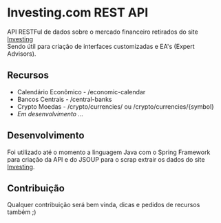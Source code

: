 # Investing.com REST API

API RESTFul de dados sobre o mercado financeiro retirados do site
[Investing](https://www.investing.com/ "Investing")
<br>Sendo útil para criação de interfaces customizadas e EA's (Expert Advisors).

## Recursos

- Calendário Econômico - /economic-calendar
- Bancos Centrais - /central-banks
- Crypto Moedas - /crypto/currencies/ ou /crypto/currencies/{symbol}
- <i>Em desenvolvimento ...</i>

## Desenvolvimento

Foi utilizado até o momento a linguagem Java com o Spring Framework para criação da API e do JSOUP para o scrap extrair os dados do site [Investing](https://www.investing.com/ "Investing").

## Contribuição
Qualquer contribuição será bem vinda, dicas e pedidos de recursos também ;) 
